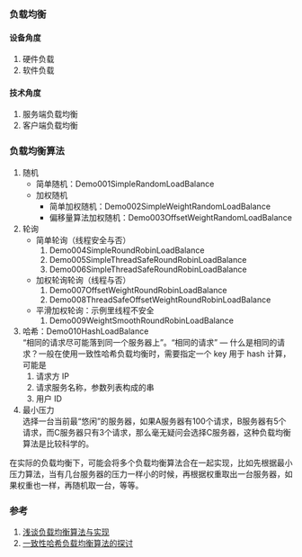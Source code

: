 ### 负载均衡
#### 设备角度
1. 硬件负载
1. 软件负载

#### 技术角度
1. 服务端负载均衡
1. 客户端负载均衡

### 负载均衡算法
1. 随机
    * 简单随机：Demo001SimpleRandomLoadBalance
    * 加权随机
        * 简单加权随机：Demo002SimpleWeightRandomLoadBalance
        * 偏移量算法加权随机：Demo003OffsetWeightRandomLoadBalance
2. 轮询
    * 简单轮询（线程安全与否）
        1. Demo004SimpleRoundRobinLoadBalance
        1. Demo005SimpleThreadSafeRoundRobinLoadBalance
        1. Demo006SimpleThreadSafeRoundRobinLoadBalance
    * 加权轮询轮询（线程与否）
        1. Demo007OffsetWeightRoundRobinLoadBalance
        1. Demo008ThreadSafeOffsetWeightRoundRobinLoadBalance
    * 平滑加权轮询：示例里线程不安全
        1. Demo009WeightSmoothRoundRobinLoadBalance
3. 哈希：Demo010HashLoadBalance  
    “相同的请求尽可能落到同一个服务器上”。“相同的请求” — 什么是相同的请求？一般在使用一致性哈希负载均衡时，需要指定一个 key 用于 hash 计算，可能是
    1. 请求方 IP
    1. 请求服务名称，参数列表构成的串
    1. 用户 ID
4. 最小压力  
选择一台当前最“悠闲”的服务器，如果A服务器有100个请求，B服务器有5个请求，而C服务器只有3个请求，那么毫无疑问会选择C服务器，这种负载均衡算法是比较科学的。

<p>
在实际的负载均衡下，可能会将多个负载均衡算法合在一起实现，比如先根据最小压力算法，当有几台服务器的压力一样小的时候，再根据权重取出一台服务器，如果权重也一样，再随机取一台，等等。

### 参考
1. [浅谈负载均衡算法与实现](https://juejin.im/post/5c827b1e6fb9a049ff4eed25)
1. [一致性哈希负载均衡算法的探讨](https://juejin.im/post/5c7c87c351882549664afe7f)